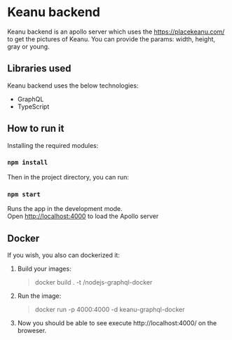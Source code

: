 # Keanu backend

Keanu backend is an apollo server which uses the https://placekeanu.com/ to get the pictures of Keanu. You can provide the params: width, height, gray or young.

## Libraries used

Keanu backend uses the below technologies:

- GraphQL
- TypeScript

## How to run it

Installing the required modules:

### `npm install`

Then in the project directory, you can run:

### `npm start`

Runs the app in the development mode.\
Open [http://localhost:4000](http://localhost:4000) to load the Apollo server

## Docker

If you wish, you also can dockerized it:

1. Build your images:
   > docker build . -t <your username>/nodejs-graphql-docker
2. Run the image:
   > docker run -p 4000:4000 -d keanu-graphql-docker
3. Now you should be able to see execute http://localhost:4000/ on the broweser.
